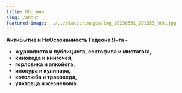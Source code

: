 ```yaml
---
title: Обо мне
slug: /about
featured-image: ../../static/images/img_20230531_201353_hdr.jpg
---
```

**АнтиБытие и НеОсознанность Гедеона
Янга -** 

- **журналиста и публициста,
сектофила и мистагога,**
- **киноведа и книгочея,**
- **горловика и алкойога,** 
- **инокура и кулинара,** 
- **котолюба и травоведа,** 
- **уяхтовца и жезнелома.**




